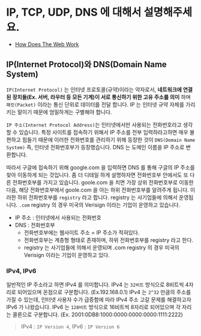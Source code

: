 # IP, TCP, UDP, DNS 에 대해서 설명해주세요.

- [How Does The Web Work](https://webdevtechblog.com/%EC%9B%B9%EC%9D%80-%EC%96%B4%EB%96%BB%EA%B2%8C-%EB%8F%99%EC%9E%91%ED%95%A0%EA%B9%8C-how-does-the-web-work-90c2286c9f4)

## IP(Internet Protocol)와 DNS(Domain Name System)

`IP(Internet Protocol)` 는 인터넷 프로토콜(규약)이라는 약자로서, __네트워크에 연결된 장치들(Ex. 서버, 라우터 등 모든 기계)이 서로 통신하기 위한 고유 주소를 의미__ 하며 `패킷(Packet)` 이라는 통신 단위로 데이터를 전달 합니다. IP 는 인터넷 규약 자체를 가리키는 말이기 때문에 엄밀하게는 구별해야 합니다.

`IP 주소(Internet Protocol Address)`는 인터넷에서만 사용되는 전화번호라고 생각할 수 있습니다. 특정 사이트를 접속하기 위해서 IP 주소를 전부 입력하라고하면 매우 불편하고 힘들기 때문에 이러한 전화번호를 관리하기 위해 등장한 것이 `DNS(Domain Name System)` 즉, 인터넷 전화번호부가 등장했습니다. DNS 는 도메인 이름을 IP 주소로 변환합니다.
 
따라서 구글에 접속하기 위해 google.com 을 입력하면 DNS 를 통해 구글의 IP 주소를 찾아 이동하게 되는 것입니다. 좀 더 디테일 하게 설명하자면 전화번호부 안에서도 또 다른 전화번호부를 가지고 있습니다. goole.com 을 치면 가장 상위 전화번호부로 이동한 다음, 해당 전화번호부에서 goole.com 을 아는 하위 전화번호부를 알려주게 됩니다. 이러한 하위 전화번호부를 `registry` 라고 합니다. registry 는 사기업들에 의해서 운영됩니다. `.com` registry 의 경우 미국의 Verisign 이라는 기업이 운영하고 있습니다.

- IP 주소 : 인터넷에서 사용되는 전화번호
- DNS : 전화번호부
  - 전화번호부에는 웹사이트 주소 = IP 주소가 적혀있다.
  - 전화번호부는 계층형 형태로 존재하며, 하위 전화번호부를 registry 라고 한다.
  - registry 는 사기업들에 의해서 운영되며 .com registry 의 경우 미국의 Verisign 이라는 기업이 운영하고 있다.

### IPv4, IPv6

일반적인 IP 주소라고 하면 IPv4 를 의미합니다. IPv4 는 `32비트` 방식으로 8비트씩 4자리로 되어있으며 온점으로 구분합니다. (Ex.192.168.0.1) IPv4 는 `2^32` 만큼의 주소를 가질 수 있는데, 인터넷 사용자 수가 급증함에 따라 IPv4 주소 고갈 문제를 해결하고자 IPv6 가 나왔습니다. IPv6 는 `128비트` 방식으로 16비트씩 8자리로 되어있으며 각 자리는 콜론으로 구분합니다. (Ex. 2001:0DB8:1000:0000:0000:0000:1111:2222)

> IPv4 : `IP Version 4`, IPv6 : `IP Version 6`


